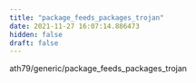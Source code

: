 ```yaml
---
title: "package_feeds_packages_trojan"
date: 2021-11-27 16:07:14.886473
hidden: false
draft: false
---
```


ath79/generic/package_feeds_packages_trojan

